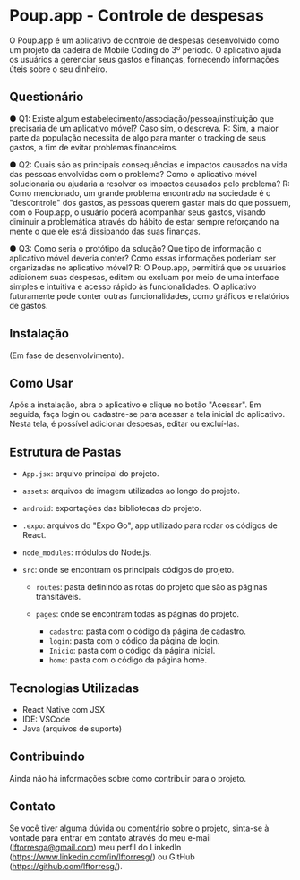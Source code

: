 # Poup.app - Controle de despesas

O Poup.app é um aplicativo de controle de despesas desenvolvido como um projeto da cadeira de Mobile Coding do 3º período. 
O aplicativo ajuda os usuários a gerenciar seus gastos e finanças, fornecendo informações úteis sobre o seu dinheiro.

## Questionário

● Q1: Existe algum estabelecimento/associação/pessoa/instituição que precisaria de um aplicativo móvel? Caso sim, o descreva.
   R: Sim, a maior parte da população necessita de algo para manter o tracking de seus gastos, a fim de evitar problemas financeiros.
   
● Q2: Quais são as principais consequências e impactos causados na vida das pessoas envolvidas com o problema? Como o aplicativo móvel solucionaria ou ajudaria a resolver os impactos causados pelo problema?
   R: Como mencionado, um grande problema encontrado na sociedade é o "descontrole" dos gastos, as pessoas querem gastar mais do que possuem, com o Poup.app, o usuário poderá acompanhar seus gastos, visando diminuir a problemática através do hábito de estar sempre reforçando na mente o que ele está dissipando das suas finanças.
   
● Q3: Como seria o protótipo da solução? Que tipo de informação o aplicativo móvel deveria conter? Como essas informações poderiam ser organizadas no aplicativo móvel?
   R: O Poup.app, permitirá que os usuários adicionem suas despesas, editem ou excluam por meio de uma interface simples e intuitiva e acesso rápido às funcionalidades. O aplicativo futuramente pode conter outras funcionalidades, como gráficos e relatórios de gastos.
   
## Instalação

(Em fase de desenvolvimento). 

## Como Usar

Após a instalação, abra o aplicativo e clique no botão "Acessar". Em seguida, faça login ou cadastre-se para acessar a tela inicial do aplicativo. 
Nesta tela, é possível adicionar despesas, editar ou excluí-las.

## Estrutura de Pastas

- `App.jsx`: arquivo principal do projeto.

- `assets`: arquivos de imagem utilizados ao longo do projeto.

- `android`: exportações das bibliotecas do projeto.

- `.expo`: arquivos do "Expo Go", app utilizado para rodar os códigos de React.

- `node_modules`: módulos do Node.js.

- `src`: onde se encontram os principais códigos do projeto.
   
   - `routes`: pasta definindo as rotas do projeto que são as páginas transitáveis.
   
   - `pages`: onde se encontram todas as páginas do projeto.
        - `cadastro`: pasta com o código da página de cadastro.
        - `login`: pasta com o código da página de login.
        - `Inicio`: pasta com o código da página inicial.
        - `home`: pasta com o código da página home.

## Tecnologias Utilizadas

- React Native com JSX
- IDE: VSCode
- Java (arquivos de suporte)

## Contribuindo

Ainda não há informações sobre como contribuir para o projeto.

## Contato

Se você tiver alguma dúvida ou comentário sobre o projeto, sinta-se à vontade para entrar em contato através do meu e-mail (lftorresga@gmail.com) 
meu perfil do LinkedIn (https://www.linkedin.com/in/lftorresg/)
ou GitHub (https://github.com/lftorresg/).
